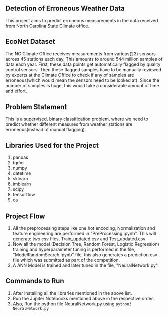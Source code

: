 ## Detection of Erroneous Weather Data

This project aims to predict erroneous measurements in the data received from North Carolina State Climate office.

## EcoNet Dataset 

The NC Climate Office receives measurements from various(23) sensors across 45 stations each day. This amounts to around 544 million samples of data each year. First, these data points get automatically flagged by quality control sensors. Then these flagged samples have to be manually reviewed by experts at the Climate Office to check if any of samples are erroneous(which would mean the sensors need to be looked at). Since the number of samples is huge, this would take a considerable amount of time and effort. 

## Problem Statement

This is a supervised, binary classification problem, where we need to predict whether different measures from weather stations are erroneous(instead of manual flagging).

## Libraries Used for the Project
1) pandas 
2) tqdm 
3) numpy 
4) datetime
5) sklearn
6) imblearn
7) scipy
8) tensorflow 
9) os


## Project Flow
1) All the preprocessing steps like one hot encoding, Normalization and feature engineering are performed in "PreProcessing.ipynb". This will generate two csv files, Train_updated.csv and Test_updated.csv
2) Now all the model (Decision Tree, Random Forest, Logistic Regression) training and hyperparameter tuning is performed in the file, "ModelRandomSearch.ipynb" file, this also generates a prediction.csv file which was submitted as part of the competition.
3) A ANN Model is trained and later tuned in the file, "NeuralNetwork.py".


## Commands to Run
1) After Installing all the libraries mentioned in the above list.
2) Run the Jupiter Notebooks mentioned above in the respective order.
3) Also, Run the python file NeuralNetwork.py using `python3 NeuralNetwork.py`
